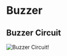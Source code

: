 # Buzzer

## Buzzer Circuit
![Buzzer Circuit!](https://www.ardumotive.com/uploads/1/2/7/2/12726513/690855581.jpg "Buzzer Circuit")
